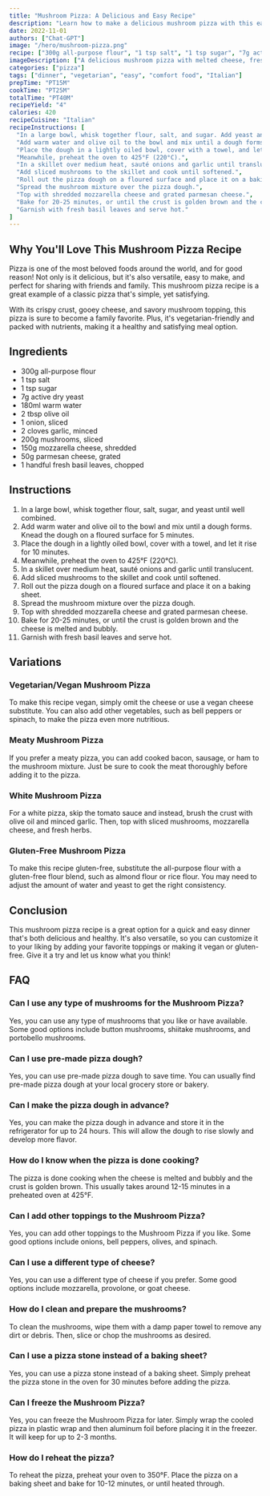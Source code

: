 ```yaml
---
title: "Mushroom Pizza: A Delicious and Easy Recipe"
description: "Learn how to make a delicious mushroom pizza with this easy recipe. Perfect for a cozy night in or a fun family dinner!"
date: 2022-11-01
authors: ["Chat-GPT"]
image: "/hero/mushroom-pizza.png"
recipe: ["300g all-purpose flour", "1 tsp salt", "1 tsp sugar", "7g active dry yeast", "180ml warm water", "2 tbsp olive oil", "1 onion", "2 cloves garlic", "200g mushrooms", "150g mozzarella cheese", "50g parmesan cheese", "1 handful fresh basil leaves"]
imageDescription: ["A delicious mushroom pizza with melted cheese, fresh herbs, and a crispy crust."]
categories: ["pizza"]
tags: ["dinner", "vegetarian", "easy", "comfort food", "Italian"]
prepTime: "PT15M"
cookTime: "PT25M"
totalTime: "PT40M"
recipeYield: "4"
calories: 420
recipeCuisine: "Italian"
recipeInstructions: [
  "In a large bowl, whisk together flour, salt, and sugar. Add yeast and mix well.",
  "Add warm water and olive oil to the bowl and mix until a dough forms. Knead the dough on a floured surface for 5 minutes.",
  "Place the dough in a lightly oiled bowl, cover with a towel, and let it rise for 10 minutes.",
  "Meanwhile, preheat the oven to 425°F (220°C).",
  "In a skillet over medium heat, sauté onions and garlic until translucent.",
  "Add sliced mushrooms to the skillet and cook until softened.",
  "Roll out the pizza dough on a floured surface and place it on a baking sheet.",
  "Spread the mushroom mixture over the pizza dough.",
  "Top with shredded mozzarella cheese and grated parmesan cheese.",
  "Bake for 20-25 minutes, or until the crust is golden brown and the cheese is melted and bubbly.",
  "Garnish with fresh basil leaves and serve hot."
]
---
```


## Why You'll Love This Mushroom Pizza Recipe

Pizza is one of the most beloved foods around the world, and for good reason! Not only is it delicious, but it's also versatile, easy to make, and perfect for sharing with friends and family. This mushroom pizza recipe is a great example of a classic pizza that's simple, yet satisfying. 

With its crispy crust, gooey cheese, and savory mushroom topping, this pizza is sure to become a family favorite. Plus, it's vegetarian-friendly and packed with nutrients, making it a healthy and satisfying meal option.

## Ingredients

- 300g all-purpose flour
- 1 tsp salt
- 1 tsp sugar
- 7g active dry yeast
- 180ml warm water
- 2 tbsp olive oil
- 1 onion, sliced
- 2 cloves garlic, minced
- 200g mushrooms, sliced
- 150g mozzarella cheese, shredded
- 50g parmesan cheese, grated
- 1 handful fresh basil leaves, chopped

## Instructions

1. In a large bowl, whisk together flour, salt, sugar, and yeast until well combined.
2. Add warm water and olive oil to the bowl and mix until a dough forms. Knead the dough on a floured surface for 5 minutes.
3. Place the dough in a lightly oiled bowl, cover with a towel, and let it rise for 10 minutes.
4. Meanwhile, preheat the oven to 425°F (220°C).
5. In a skillet over medium heat, sauté onions and garlic until translucent.
6. Add sliced mushrooms to the skillet and cook until softened.
7. Roll out the pizza dough on a floured surface and place it on a baking sheet.
8. Spread the mushroom mixture over the pizza dough.
9. Top with shredded mozzarella cheese and grated parmesan cheese.
10. Bake for 20-25 minutes, or until the crust is golden brown and the cheese is melted and bubbly.
11. Garnish with fresh basil leaves and serve hot.

## Variations

### Vegetarian/Vegan Mushroom Pizza

To make this recipe vegan, simply omit the cheese or use a vegan cheese substitute. You can also add other vegetables, such as bell peppers or spinach, to make the pizza even more nutritious.

### Meaty Mushroom Pizza

If you prefer a meaty pizza, you can add cooked bacon, sausage, or ham to the mushroom mixture. Just be sure to cook the meat thoroughly before adding it to the pizza.

### White Mushroom Pizza

For a white pizza, skip the tomato sauce and instead, brush the crust with olive oil and minced garlic. Then, top with sliced mushrooms, mozzarella cheese, and fresh herbs.

### Gluten-Free Mushroom Pizza

To make this recipe gluten-free, substitute the all-purpose flour with a gluten-free flour blend, such as almond flour or rice flour. You may need to adjust the amount of water and yeast to get the right consistency.

## Conclusion

This mushroom pizza recipe is a great option for a quick and easy dinner that's both delicious and healthy. It's also versatile, so you can customize it to your liking by adding your favorite toppings or making it vegan or gluten-free. Give it a try and let us know what you think!

## FAQ

### Can I use any type of mushrooms for the Mushroom Pizza?

Yes, you can use any type of mushrooms that you like or have available. Some good options include button mushrooms, shiitake mushrooms, and portobello mushrooms.

### Can I use pre-made pizza dough?

Yes, you can use pre-made pizza dough to save time. You can usually find pre-made pizza dough at your local grocery store or bakery.

### Can I make the pizza dough in advance?

Yes, you can make the pizza dough in advance and store it in the refrigerator for up to 24 hours. This will allow the dough to rise slowly and develop more flavor.

### How do I know when the pizza is done cooking?

The pizza is done cooking when the cheese is melted and bubbly and the crust is golden brown. This usually takes around 12-15 minutes in a preheated oven at 425°F.

### Can I add other toppings to the Mushroom Pizza?

Yes, you can add other toppings to the Mushroom Pizza if you like. Some good options include onions, bell peppers, olives, and spinach.

### Can I use a different type of cheese?

Yes, you can use a different type of cheese if you prefer. Some good options include mozzarella, provolone, or goat cheese.

### How do I clean and prepare the mushrooms?

To clean the mushrooms, wipe them with a damp paper towel to remove any dirt or debris. Then, slice or chop the mushrooms as desired.

### Can I use a pizza stone instead of a baking sheet?

Yes, you can use a pizza stone instead of a baking sheet. Simply preheat the pizza stone in the oven for 30 minutes before adding the pizza.

### Can I freeze the Mushroom Pizza?

Yes, you can freeze the Mushroom Pizza for later. Simply wrap the cooled pizza in plastic wrap and then aluminum foil before placing it in the freezer. It will keep for up to 2-3 months.

### How do I reheat the pizza?

To reheat the pizza, preheat your oven to 350°F. Place the pizza on a baking sheet and bake for 10-12 minutes, or until heated through.